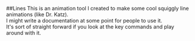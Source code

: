 ##Lines
This is an animation tool I created to make some cool squiggly line animations (like Dr. Katz).  
I might write a documentation at some point for people to use it.  
It's sort of straight forward if you look at the key commands and play around with it.  